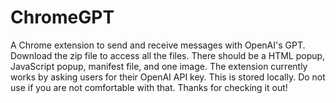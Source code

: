 # ChromeGPT
A Chrome extension to send and receive messages with OpenAI's GPT. 
Download the zip file to access all the files. There should be a HTML popup, JavaScript popup, manifest file, and one image.
The extension currently works by asking users for their OpenAI API key. This is stored locally. Do not use if you are not comfortable with that.
Thanks for checking it out!
